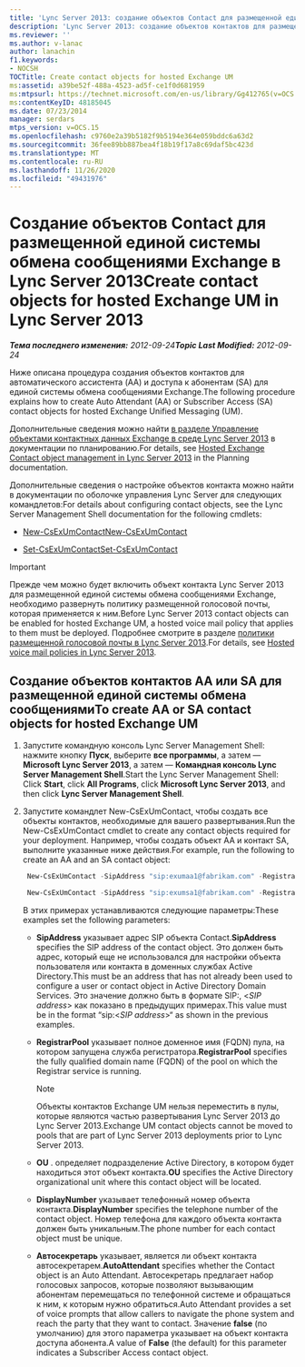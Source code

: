 ```yaml
---
title: 'Lync Server 2013: создание объектов Contact для размещенной единой системы обмена сообщениями Exchange'
description: 'Lync Server 2013: создание объектов контактов для размещенной единой системы обмена сообщениями Exchange.'
ms.reviewer: ''
ms.author: v-lanac
author: lanachin
f1.keywords:
- NOCSH
TOCTitle: Create contact objects for hosted Exchange UM
ms:assetid: a39be52f-488a-4523-ad5f-ce1f0d681959
ms:mtpsurl: https://technet.microsoft.com/en-us/library/Gg412765(v=OCS.15)
ms:contentKeyID: 48185045
ms.date: 07/23/2014
manager: serdars
mtps_version: v=OCS.15
ms.openlocfilehash: c9760e2a39b5182f9b5194e364e059bddc6a63d2
ms.sourcegitcommit: 36fee89bb887bea4f18b19f17a8c69daf5bc423d
ms.translationtype: MT
ms.contentlocale: ru-RU
ms.lasthandoff: 11/26/2020
ms.locfileid: "49431976"
---
```

# <a name="create-contact-objects-for-hosted-exchange-um-in-lync-server-2013"></a><span data-ttu-id="1df2e-103">Создание объектов Contact для размещенной единой системы обмена сообщениями Exchange в Lync Server 2013</span><span class="sxs-lookup"><span data-stu-id="1df2e-103">Create contact objects for hosted Exchange UM in Lync Server 2013</span></span>

<div data-xmlns="http://www.w3.org/1999/xhtml">

<div class="topic" data-xmlns="http://www.w3.org/1999/xhtml" data-msxsl="urn:schemas-microsoft-com:xslt" data-cs="https://msdn.microsoft.com/">

<div data-asp="https://msdn2.microsoft.com/asp">



</div>

<div id="mainSection">

<div id="mainBody"><span data-ttu-id="1df2e-104">

<span> </span></span><span class="sxs-lookup"><span data-stu-id="1df2e-104">

<span> </span></span></span>

<span data-ttu-id="1df2e-105">_**Тема последнего изменения:** 2012-09-24_</span><span class="sxs-lookup"><span data-stu-id="1df2e-105">_**Topic Last Modified:** 2012-09-24_</span></span>

<span data-ttu-id="1df2e-106">Ниже описана процедура создания объектов контактов для автоматического ассистента (AA) и доступа к абонентам (SA) для единой системы обмена сообщениями Exchange.</span><span class="sxs-lookup"><span data-stu-id="1df2e-106">The following procedure explains how to create Auto Attendant (AA) or Subscriber Access (SA) contact objects for hosted Exchange Unified Messaging (UM).</span></span>

<span data-ttu-id="1df2e-107">Дополнительные сведения можно найти [в разделе Управление объектами контактных данных Exchange в среде Lync Server 2013](lync-server-2013-hosted-exchange-contact-object-management.md) в документации по планированию.</span><span class="sxs-lookup"><span data-stu-id="1df2e-107">For details, see [Hosted Exchange Contact object management in Lync Server 2013](lync-server-2013-hosted-exchange-contact-object-management.md) in the Planning documentation.</span></span>

<span data-ttu-id="1df2e-108">Дополнительные сведения о настройке объектов контакта можно найти в документации по оболочке управления Lync Server для следующих командлетов:</span><span class="sxs-lookup"><span data-stu-id="1df2e-108">For details about configuring contact objects, see the Lync Server Management Shell documentation for the following cmdlets:</span></span>

  - [<span data-ttu-id="1df2e-109">New-CsExUmContact</span><span class="sxs-lookup"><span data-stu-id="1df2e-109">New-CsExUmContact</span></span>](https://docs.microsoft.com/powershell/module/skype/New-CsExUmContact)

  - [<span data-ttu-id="1df2e-110">Set-CsExUmContact</span><span class="sxs-lookup"><span data-stu-id="1df2e-110">Set-CsExUmContact</span></span>](https://docs.microsoft.com/powershell/module/skype/Set-CsExUmContact)

<div class=" ">


> [!IMPORTANT]  
> <span data-ttu-id="1df2e-111">Прежде чем можно будет включить объект контакта Lync Server 2013 для размещенной единой системы обмена сообщениями Exchange, необходимо развернуть политику размещенной голосовой почты, которая применяется к ним.</span><span class="sxs-lookup"><span data-stu-id="1df2e-111">Before Lync Server 2013 contact objects can be enabled for hosted Exchange UM, a hosted voice mail policy that applies to them must be deployed.</span></span> <span data-ttu-id="1df2e-112">Подробнее смотрите в разделе <A href="lync-server-2013-hosted-voice-mail-policies.md">политики размещенной голосовой почты в Lync Server 2013</A>.</span><span class="sxs-lookup"><span data-stu-id="1df2e-112">For details, see <A href="lync-server-2013-hosted-voice-mail-policies.md">Hosted voice mail policies in Lync Server 2013</A>.</span></span>



</div>

<div>

## <a name="to-create-aa-or-sa-contact-objects-for-hosted-exchange-um"></a><span data-ttu-id="1df2e-113">Создание объектов контактов AA или SA для размещенной единой системы обмена сообщениями</span><span class="sxs-lookup"><span data-stu-id="1df2e-113">To create AA or SA contact objects for hosted Exchange UM</span></span>

1.  <span data-ttu-id="1df2e-114">Запустите командную консоль Lync Server Management Shell: нажмите кнопку **Пуск**, выберите **все программы**, а затем — **Microsoft Lync Server 2013**, а затем — **Командная консоль Lync Server Management Shell**.</span><span class="sxs-lookup"><span data-stu-id="1df2e-114">Start the Lync Server Management Shell: Click **Start**, click **All Programs**, click **Microsoft Lync Server 2013**, and then click **Lync Server Management Shell**.</span></span>

2.  <span data-ttu-id="1df2e-115">Запустите командлет New-CsExUmContact, чтобы создать все объекты контактов, необходимые для вашего развертывания.</span><span class="sxs-lookup"><span data-stu-id="1df2e-115">Run the New-CsExUmContact cmdlet to create any contact objects required for your deployment.</span></span> <span data-ttu-id="1df2e-116">Например, чтобы создать объект AA и контакт SA, выполните указанные ниже действия.</span><span class="sxs-lookup"><span data-stu-id="1df2e-116">For example, run the following to create an AA and an SA contact object:</span></span>
    
       ```powershell
        New-CsExUmContact -SipAddress "sip:exumaa1@fabrikam.com" -RegistrarPool "RedmondPool.litwareinc.com" -OU "HostedExUM Integration" -DisplayNumber "+14255550101" -AutoAttendant $True
       ```
    
       ```powershell
        New-CsExUmContact -SipAddress "sip:exumsa1@fabrikam.com" -RegistrarPool "RedmondPool.litwareinc.com" -OU "HostedExUM Integration" -DisplayNumber "+14255550101"
       ```
    
    <span data-ttu-id="1df2e-117">В этих примерах устанавливаются следующие параметры:</span><span class="sxs-lookup"><span data-stu-id="1df2e-117">These examples set the following parameters:</span></span>
    
      - <span data-ttu-id="1df2e-118">**SipAddress** указывает адрес SIP объекта Contact.</span><span class="sxs-lookup"><span data-stu-id="1df2e-118">**SipAddress** specifies the SIP address of the contact object.</span></span> <span data-ttu-id="1df2e-119">Это должен быть адрес, который еще не использовался для настройки объекта пользователя или контакта в доменных службах Active Directory.</span><span class="sxs-lookup"><span data-stu-id="1df2e-119">This must be an address that has not already been used to configure a user or contact object in Active Directory Domain Services.</span></span> <span data-ttu-id="1df2e-120">Это значение должно быть в формате SIP:, \<*SIP address*\> как показано в предыдущих примерах.</span><span class="sxs-lookup"><span data-stu-id="1df2e-120">This value must be in the format “sip:\<*SIP address*\>“ as shown in the previous examples.</span></span>
    
      - <span data-ttu-id="1df2e-121">**RegistrarPool** указывает полное доменное имя (FQDN) пула, на котором запущена служба регистратора.</span><span class="sxs-lookup"><span data-stu-id="1df2e-121">**RegistrarPool** specifies the fully qualified domain name (FQDN) of the pool on which the Registrar service is running.</span></span>
        
        <div class=" ">
        

        > [!NOTE]  
        > <span data-ttu-id="1df2e-122">Объекты контактов Exchange UM нельзя переместить в пулы, которые являются частью развертывания Lync Server 2013 до Lync Server 2013.</span><span class="sxs-lookup"><span data-stu-id="1df2e-122">Exchange UM contact objects cannot be moved to pools that are part of Lync Server 2013 deployments prior to Lync Server 2013.</span></span>

        
        </div>
    
      - <span data-ttu-id="1df2e-123">**OU** . определяет подразделение Active Directory, в котором будет находиться этот объект контакта.</span><span class="sxs-lookup"><span data-stu-id="1df2e-123">**OU** specifies the Active Directory organizational unit where this contact object will be located.</span></span>
    
      - <span data-ttu-id="1df2e-124">**DisplayNumber** указывает телефонный номер объекта контакта.</span><span class="sxs-lookup"><span data-stu-id="1df2e-124">**DisplayNumber** specifies the telephone number of the contact object.</span></span> <span data-ttu-id="1df2e-125">Номер телефона для каждого объекта контакта должен быть уникальным.</span><span class="sxs-lookup"><span data-stu-id="1df2e-125">The phone number for each contact object must be unique.</span></span>
    
      - <span data-ttu-id="1df2e-126">**Автосекретарь** указывает, является ли объект контакта автосекретарем.</span><span class="sxs-lookup"><span data-stu-id="1df2e-126">**AutoAttendant** specifies whether the Contact object is an Auto Attendant.</span></span> <span data-ttu-id="1df2e-127">Автосекретарь предлагает набор голосовых запросов, которые позволяют вызывающим абонентам перемещаться по телефонной системе и обращаться к ним, к которым нужно обратиться.</span><span class="sxs-lookup"><span data-stu-id="1df2e-127">Auto Attendant provides a set of voice prompts that allow callers to navigate the phone system and reach the party that they want to contact.</span></span> <span data-ttu-id="1df2e-128">Значение **false** (по умолчанию) для этого параметра указывает на объект контакта доступа абонента.</span><span class="sxs-lookup"><span data-stu-id="1df2e-128">A value of **False** (the default) for this parameter indicates a Subscriber Access contact object.</span></span>

<span data-ttu-id="1df2e-129"></div>

</div>

<span> </span>

</div>

</div>

</span><span class="sxs-lookup"><span data-stu-id="1df2e-129"></div>

</div>

<span> </span>

</div>

</div>

</span></span></div>

